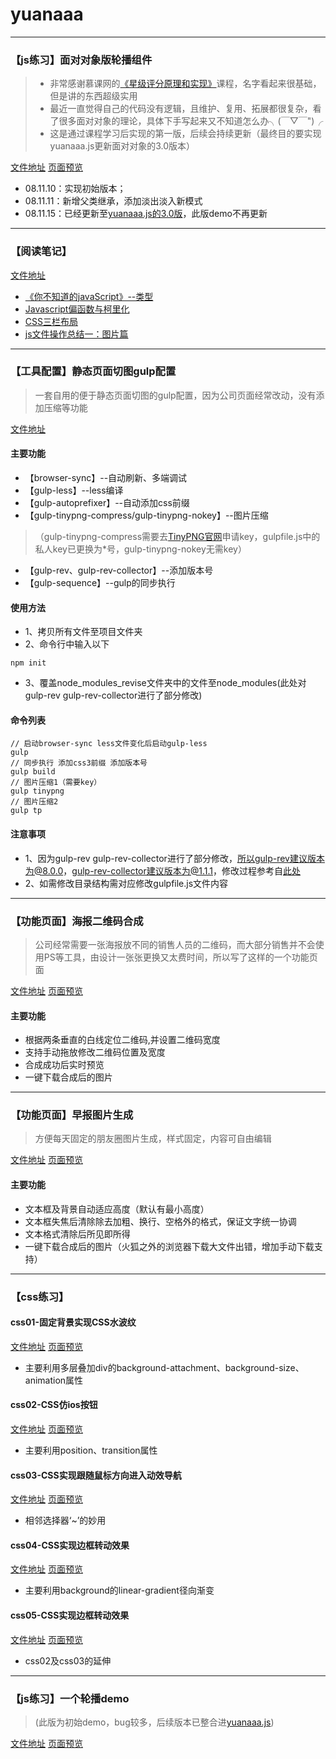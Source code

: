 # yuanaaa

---

### 【js练习】面对对象版轮播组件

> - 非常感谢慕课网的[《星级评分原理和实现》](https://www.imooc.com/learn/842)课程，名字看起来很基础，但是讲的东西超级实用
> - 最近一直觉得自己的代码没有逻辑，且维护、复用、拓展都很复杂，看了很多面对对象的理论，具体下手写起来又不知道怎么办╮(￣▽￣")╭
> - 这是通过课程学习后实现的第一版，后续会持续更新（最终目的要实现yuanaaa.js更新面对对象的3.0版本）

 [文件地址](https://github.com/wuyuanaaa/yuanaaa/tree/master/slider-new)    [页面预览](https://wuyuanaaa.github.io/yuanaaa/slider-new/index.html)

 - 08.11.10：实现初始版本；
 - 08.11.11：新增父类继承，添加淡出淡入新模式
 - 08.11.15：已经更新至[yuanaaa.js的3.0版](https://github.com/wuyuanaaa/yuanaaa.js/tree/master/3.0)，此版demo不再更新

---

### 【阅读笔记】
[文件地址](https://github.com/wuyuanaaa/yuanaaa/tree/master/ReadingNotes)
+ [《你不知道的javaScript》--类型](https://github.com/wuyuanaaa/yuanaaa/blob/master/ReadingNotes/notes-01.md)
+ [Javascript偏函数与柯里化](https://github.com/wuyuanaaa/yuanaaa/blob/master/ReadingNotes/notes-02.md)
+ [CSS三栏布局](https://github.com/wuyuanaaa/yuanaaa/blob/master/ReadingNotes/notes-03.md)
+ [js文件操作总结一：图片篇](https://github.com/wuyuanaaa/yuanaaa/blob/master/ReadingNotes/notes-04.md)

---

### 【工具配置】静态页面切图gulp配置

> 一套自用的便于静态页面切图的gulp配置，因为公司页面经常改动，没有添加压缩等功能

[文件地址](https://github.com/wuyuanaaa/yuanaaa/tree/master/gulpDeploy)
#### 主要功能
+ 【browser-sync】--自动刷新、多端调试
+ 【gulp-less】--less编译
+ 【gulp-autoprefixer】--自动添加css前缀
+ 【gulp-tinypng-compress/gulp-tinypng-nokey】--图片压缩
> （gulp-tinypng-compress需要去[TinyPNG官网](https://tinypng.com/)申请key，gulpfile.js中的私人key已更换为*号，gulp-tinypng-nokey无需key）

+ 【gulp-rev、gulp-rev-collector】--添加版本号
+ 【gulp-sequence】--gulp的同步执行
#### 使用方法
- 1、拷贝所有文件至项目文件夹
- 2、命令行中输入以下
```
npm init
```
- 3、覆盖node_modules_revise文件夹中的文件至node_modules(此处对gulp-rev gulp-rev-collector进行了部分修改)
#### 命令列表
```
// 启动browser-sync less文件变化后启动gulp-less
gulp
// 同步执行 添加css3前缀 添加版本号
gulp build
// 图片压缩1（需要key）
gulp tinypng
// 图片压缩2
gulp tp
```
#### 注意事项
- 1、因为gulp-rev gulp-rev-collector进行了部分修改，所以gulp-rev建议版本为@8.0.0，gulp-rev-collector建议版本为@1.1.1，修改过程参考自[此处](https://www.cnblogs.com/lakeInHeart/p/7257443.html)
- 2、如需修改目录结构需对应修改gulpfile.js文件内容

---

### 【功能页面】海报二维码合成

> 公司经常需要一张海报放不同的销售人员的二维码，而大部分销售并不会使用PS等工具，由设计一张张更换又太费时间，所以写了这样的一个功能页面

[文件地址](https://github.com/wuyuanaaa/yuanaaa/tree/master/imgCompound)    [页面预览](https://wuyuanaaa.github.io/yuanaaa/imgCompound/index.html)
#### 主要功能
+ 根据两条垂直的白线定位二维码,并设置二维码宽度
+ 支持手动拖放修改二维码位置及宽度
+ 合成成功后实时预览
+ 一键下载合成后的图片

---

### 【功能页面】早报图片生成

> 方便每天固定的朋友圈图片生成，样式固定，内容可自由编辑

[文件地址](https://github.com/wuyuanaaa/yuanaaa/tree/master/poster) [页面预览](https://wuyuanaaa.github.io/yuanaaa/poster/index.html)
#### 主要功能
+ 文本框及背景自动适应高度（默认有最小高度）
+ 文本框失焦后清除除去加粗、换行、空格外的格式，保证文字统一协调
+ 文本格式清除后所见即所得
+ 一键下载合成后的图片（火狐之外的浏览器下载大文件出错，增加手动下载支持）

---

### 【css练习】
#### css01-固定背景实现CSS水波纹
[文件地址](https://github.com/wuyuanaaa/yuanaaa/tree/master/demo/01)    [页面预览](https://wuyuanaaa.github.io/yuanaaa/demo/01/index.html)
+ 主要利用多层叠加div的background-attachment、background-size、animation属性

#### css02-CSS仿ios按钮
[文件地址](https://github.com/wuyuanaaa/yuanaaa/tree/master/demo/02)    [页面预览](https://wuyuanaaa.github.io/yuanaaa/demo/02/index.html)
+ 主要利用position、transition属性

#### css03-CSS实现跟随鼠标方向进入动效导航
[文件地址](https://github.com/wuyuanaaa/yuanaaa/tree/master/demo/03)    [页面预览](https://wuyuanaaa.github.io/yuanaaa/demo/03/index.html)
+ 相邻选择器‘~’的妙用

#### css04-CSS实现边框转动效果
[文件地址](https://github.com/wuyuanaaa/yuanaaa/tree/master/demo/04)    [页面预览](https://wuyuanaaa.github.io/yuanaaa/demo/04/index.html)
+ 主要利用background的linear-gradient径向渐变

#### css05-CSS实现边框转动效果
[文件地址](https://github.com/wuyuanaaa/yuanaaa/tree/master/demo/05)    [页面预览](https://wuyuanaaa.github.io/yuanaaa/demo/05/index.html)
+ css02及css03的延伸

---

### 【js练习】一个轮播demo

> (此版为初始demo，bug较多，后续版本已整合进[yuanaaa.js](https://github.com/wuyuanaaa/yuanaaa.js))

 [文件地址](https://github.com/wuyuanaaa/yuanaaa/tree/master/slider)    [页面预览](https://wuyuanaaa.github.io/yuanaaa/slider/index.html)
